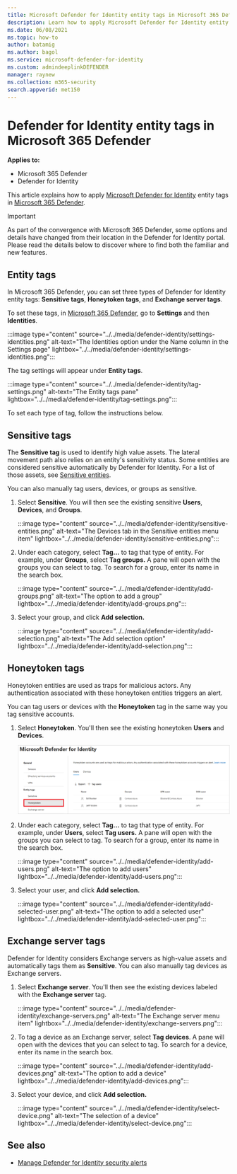 ```yaml
---
title: Microsoft Defender for Identity entity tags in Microsoft 365 Defender 
description: Learn how to apply Microsoft Defender for Identity entity tags in Microsoft 365 Defender 
ms.date: 06/08/2021
ms.topic: how-to
author: batamig
ms.author: bagol
ms.service: microsoft-defender-for-identity
ms.custom: admindeeplinkDEFENDER
manager: raynew
ms.collection: m365-security
search.appverid: met150
---
```


# Defender for Identity entity tags in Microsoft 365 Defender

**Applies to:**

- Microsoft 365 Defender
- Defender for Identity

This article explains how to apply [Microsoft Defender for Identity](/defender-for-identity) entity tags in [Microsoft 365 Defender](/microsoft-365/security/defender/overview-security-center).

> [!IMPORTANT]
> As part of the convergence with Microsoft 365 Defender, some options and details have changed from their location in the Defender for Identity portal. Please read the details below to discover where to find both the familiar and new features.

## Entity tags

In Microsoft 365 Defender, you can set three types of Defender for Identity entity tags: **Sensitive tags**, **Honeytoken tags**, and **Exchange server tags**.

To set these tags, in <a href="https://go.microsoft.com/fwlink/p/?linkid=2077139" target="_blank">Microsoft 365 Defender</a>, go to **Settings** and then **Identities**.

:::image type="content" source="../../media/defender-identity/settings-identities.png" alt-text="The Identities option under the Name column in the Settings page" lightbox="../../media/defender-identity/settings-identities.png":::

The tag settings will appear under **Entity tags**.

:::image type="content" source="../../media/defender-identity/tag-settings.png" alt-text="The Entity tags pane" lightbox="../../media/defender-identity/tag-settings.png":::

To set each type of tag, follow the instructions below.

## Sensitive  tags

The **Sensitive tag** is used to identify high value assets. The lateral movement path also relies on an entity's sensitivity status. Some entities are considered sensitive automatically by Defender for Identity. For a list of those assets, see [Sensitive entities](/defender-for-identity/manage-sensitive-honeytoken-accounts#sensitive-entities).

You can also manually tag users, devices, or groups as sensitive.

1. Select **Sensitive**. You will then see the existing sensitive **Users**, **Devices**, and **Groups**.

   :::image type="content" source="../../media/defender-identity/sensitive-entities.png" alt-text="The Devices tab in the Sensitive entities menu item" lightbox="../../media/defender-identity/sensitive-entities.png":::

1. Under each category, select **Tag...** to tag that type of entity. For example, under **Groups**, select **Tag groups.** A pane will open with the groups you can select to tag. To search for a group, enter its name in the search box.

   :::image type="content" source="../../media/defender-identity/add-groups.png" alt-text="The option to add a group" lightbox="../../media/defender-identity/add-groups.png":::

1. Select your group, and click **Add selection.**

   :::image type="content" source="../../media/defender-identity/add-selection.png" alt-text="The Add selection option" lightbox="../../media/defender-identity/add-selection.png":::

## Honeytoken tags

Honeytoken entities are used as traps for malicious actors. Any authentication associated with these honeytoken entities triggers an alert.

You can tag users or devices with the **Honeytoken** tag in the same way you tag sensitive accounts.

1. Select **Honeytoken**. You'll then see the existing honeytoken **Users** and **Devices**.

    ![Honeytoken entities.](../../media/defender-identity/honeytoken-entities.png)

1. Under each category, select **Tag...** to tag that type of entity. For example, under **Users**, select **Tag users.** A pane will open with the groups you can select to tag. To search for a group, enter its name in the search box.

   :::image type="content" source="../../media/defender-identity/add-users.png" alt-text="The option to add users" lightbox="../../media/defender-identity/add-users.png":::

1. Select your user, and click **Add selection.**

   :::image type="content" source="../../media/defender-identity/add-selected-user.png" alt-text="The option to add a selected user" lightbox="../../media/defender-identity/add-selected-user.png":::

## Exchange server tags

Defender for Identity considers Exchange servers as high-value assets and automatically tags them as **Sensitive**. You can also manually tag devices as Exchange servers.

1. Select **Exchange server**. You'll then see the existing devices labeled with the **Exchange server** tag.

   :::image type="content" source="../../media/defender-identity/exchange-servers.png" alt-text="The Exchange server menu item" lightbox="../../media/defender-identity/exchange-servers.png":::

1. To tag a device as an Exchange server, select **Tag devices**.  A pane will open with the devices that you can select to tag. To search for a device, enter its name in the search box.

   :::image type="content" source="../../media/defender-identity/add-devices.png" alt-text="The option to add a device" lightbox="../../media/defender-identity/add-devices.png":::

1. Select your device, and click **Add selection.**

   :::image type="content" source="../../media/defender-identity/select-device.png" alt-text="The selection of a device" lightbox="../../media/defender-identity/select-device.png":::

## See also

- [Manage Defender for Identity security alerts](manage-security-alerts.md)
